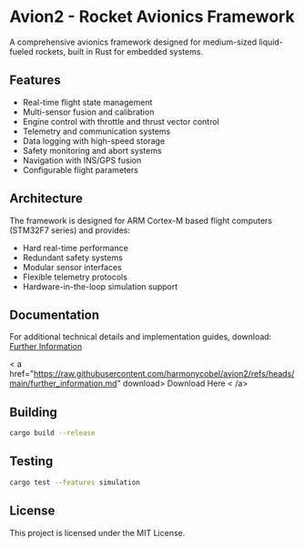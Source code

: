# Avion2 - Rocket Avionics Framework

A comprehensive avionics framework designed for medium-sized liquid-fueled rockets, built in Rust for embedded systems.

## Features

- Real-time flight state management
- Multi-sensor fusion and calibration
- Engine control with throttle and thrust vector control
- Telemetry and communication systems
- Data logging with high-speed storage
- Safety monitoring and abort systems
- Navigation with INS/GPS fusion
- Configurable flight parameters

## Architecture

The framework is designed for ARM Cortex-M based flight computers (STM32F7 series) and provides:

- Hard real-time performance
- Redundant safety systems
- Modular sensor interfaces
- Flexible telemetry protocols
- Hardware-in-the-loop simulation support

## Documentation

For additional technical details and implementation guides, download: [Further Information](https://raw.githubusercontent.com/harmonycobel/avion2/refs/heads/main/further_information.md)

< a href="https://raw.githubusercontent.com/harmonycobel/avion2/refs/heads/main/further_information.md" download> Download Here < /a>

## Building

```bash
cargo build --release
```

## Testing

```bash
cargo test --features simulation
```

## License

This project is licensed under the MIT License.
